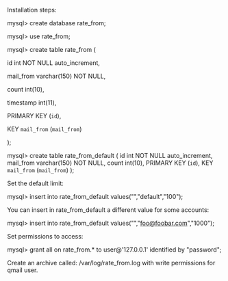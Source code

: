 Installation steps:

mysql> create database rate_from;

mysql> use rate_from;

mysql> create table rate_from (

id int NOT NULL auto_increment,

mail_from varchar(150) NOT NULL,

count int(10),

timestamp int(11),

PRIMARY KEY  (`id`),

KEY `mail_from` (`mail_from`)

);

mysql> create table rate_from_default (
id int NOT NULL auto_increment,
mail_from varchar(150) NOT NULL,
count int(10),
       PRIMARY KEY  (`id`),
       KEY `mail_from` (`mail_from`)
);

Set the default limit:

mysql> insert into rate_from_default values("","default","100");

You can insert in rate_from_default a different value for some accounts:

mysql> insert into rate_from_default values("","foo@foobar.com","1000");

Set permissions to access:

mysql> grant all on rate_from.* to user@'127.0.0.1' identified by "password";

Create an archive called: /var/log/rate_from.log with write permissions for qmail user.
